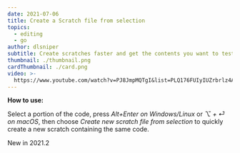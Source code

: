 ```yaml
---
date: 2021-07-06
title: Create a Scratch file from selection
topics:
  - editing
  - go
author: dlsniper
subtitle: Create scratches faster and get the contents you want to test pre-populated
thumbnail: ./thumbnail.png
cardThumbnail: ./card.png
video: >-
  https://www.youtube.com/watch?v=PJ8JmpMQTgI&list=PLQ176FUIyIUZrbrlz4AY1V8VzBJKZyVlW&index=41
---
```


**How to use:**

Select a portion of the code, press _Alt+Enter on Windows/Linux_ or _⌥ + ⏎ on macOS_, then choose _Create new scratch file from selection_ to quickly create a new scratch containing the same code.

<span class="tag is-rounded">New in 2021.2</span>
